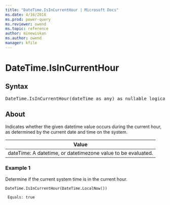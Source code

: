 ```yaml
---
title: "DateTime.IsInCurrentHour | Microsoft Docs"
ms.date: 4/16/2018
ms.prod: power-query
ms.reviewer: owend
ms.topic: reference
author: minewiskan
ms.author: owend
manager: kfile
---
```

# DateTime.IsInCurrentHour

## Syntax

<pre>
DateTime.IsInCurrentHour(dateTime as any) as nullable logical
</pre>
  
## About  
Indicates whether the given datetime value occurs during the current hour, as determined by the current date and time on the system.  
  
|Value|  
|---------|  
|dateTime: A datetime, or datetimezone value to be evaluated.|  
  
### Example 1  
Determine if the current system time is in the current hour.  
  
```powerquery-m
DateTime.IsInCurrentHour(DateTime.LocalNow())  
```  
  
` 
Equals: true  
`  
